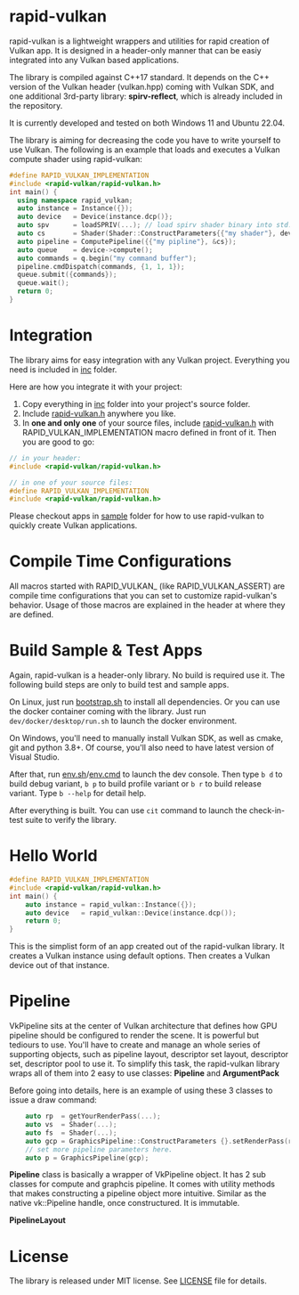 # rapid-vulkan
rapid-vulkan is a lightweight wrappers and utilities for rapid creation of Vulkan app. It is designed in a header-only manner that can be easiy integrated into any Vulkan based applications.

The library is compiled against C++17 standard. It depends on the C++ version of the Vulkan header (vulkan.hpp) coming with Vulkan SDK, and one additional 3rd-party library: **spirv-reflect**, which is already included in the repository.

It is currently developed and tested on both Windows 11 and Ubuntu 22.04.

The library is aiming for decreasing the code you have to write yourself to use Vulkan. The following is an example that loads and executes a Vulkan compute shader using rapid-vulkan:

```c++
#define RAPID_VULKAN_IMPLEMENTATION
#include <rapid-vulkan/rapid-vulkan.h>
int main() {
  using namespace rapid_vulkan;
  auto instance = Instance({});
  auto device   = Device(instance.dcp()};
  auto spv      = loadSPRIV(...); // load spirv shader binary into std::vector container.
  auto cs       = Shader(Shader::ConstructParameters{{"my shader"}, device->gi}.setSpriv(spv));
  auto pipeline = ComputePipeline({{"my pipline"}, &cs});
  auto queue    = device->compute();
  auto commands = q.begin("my command buffer");
  pipeline.cmdDispatch(commands, {1, 1, 1});
  queue.submit({commands});
  queue.wait();
  return 0;
}
```

# Integration
The library aims for easy integration with any Vulkan project. Everything you need is included in [inc](inc) folder.

Here are how you integrate it with your project:

1. Copy everything in [inc](inc) folder into your project's source folder.
2. Include [rapid-vulkan.h](inc/rapid-vulkan/rapid-vulkan.h) anywhere you like.
3. In **one and only one** of your source files, include [rapid-vulkan.h](inc/rapid-vulkan/rapid-vulkan.h) with RAPID_VULKAN_IMPLEMENTATION macro defined in front of it. Then you are good to go:

```c
// in your header:
#include <rapid-vulkan/rapid-vulkan.h>

// in one of your source files:
#define RAPID_VULKAN_IMPLEMENTATION
#include <rapid-vulkan/rapid-vulkan.h>
```
Please checkout apps in [sample](dev/sample) folder for how to use rapid-vulkan to quickly create Vulkan applications.

# Compile Time Configurations

All macros started with RAPID_VULKAN_ (like RAPID_VULKAN_ASSERT) are compile time configurations that you can set to customize rapid-vulkan's behavior. Usage of those macros are explained in the header at where they are defined.

# Build Sample & Test Apps
Again, rapid-vulkan is a header-only library. No build is required use it. The following build steps are only to build test and sample apps.

On Linux, just run [bootstrap.sh](dev/env/bootstrap.sh) to install all dependencies. Or you can use the docker container coming with the library. Just run `dev/docker/desktop/run.sh` to launch the docker environment.

On Windows, you'll need to manually install Vulkan SDK, as well as cmake, git and python 3.8+. Of course, you'll also need to have latest version of Visual Studio.

After that, run [env.sh](env.sh)/[env.cmd](env.cmd) to launch the dev console. Then type `b d` to build debug variant, `b p` to build profile variant or `b r` to build release variant. Type `b --help` for detail help.

After everything is built. You can use `cit` command to launch the check-in-test suite to verify the library.

# Hello World
```c++
#define RAPID_VULKAN_IMPLEMENTATION
#include <rapid-vulkan/rapid-vulkan.h>
int main() {
    auto instance = rapid_vulkan::Instance({});
    auto device   = rapid_vulkan::Device(instance.dcp());
    return 0;
}
```
This is the simplist form of an app created out of the rapid-vulkan library. It creates a Vulkan instance using default options. Then creates a Vulkan device out of that instance.

# Pipeline
VkPipeline sits at the center of Vulkan architecture that defines how GPU pipeline should be configured to render the scene. It is powerful but tediours to use. You'll have to create and manage an whole series of supporting objects, such as pipeline layout, descriptor set layout, descriptor set, descriptor pool to use it. To simplify this task, the rapid-vulkan library wraps all of them into 2 easy to use classes: **Pipeline** and **ArgumentPack**

Before going into details, here is an example of using these 3 classes to issue a draw command:

```c++
    auto rp  = getYourRenderPass(...);
    auto vs  = Shader(...);
    auto fs  = Shader(...);
    auto gcp = GraphicsPipeline::ConstructParameters {}.setRenderPass(rp).setVS(&vs).setFS(&fs);
    // set more pipeline parameters here.
    auto p = GraphicsPipeline(gcp);
```

**Pipeline** class is basically a wrapper of VkPipeline object. It has 2 sub classes for compute and graphcis pipeline. It comes with utility methods that makes constructing a pipeline object more intuitive. Similar as the native vk::Pipeline handle, once constructured. It is immutable.

**PipelineLayout**

# License
The library is released under MIT license. See [LICENSE](LICENSE) file for details.
